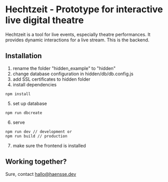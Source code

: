 # Hechtzeit - Prototype for interactive live digital theatre

Hechtzeit is a tool for live events, especially theatre performances. It provides dynamic interactions for a live stream. This is the backend.

## Installation
1. rename the folder "hidden_example" to "hidden"
2. change database configuration in hidden/db/db.config.js 
3. add SSL certificates to hidden folder
4. install dependencies
```
npm install
```

5. set up database
```
npm run dbcreate
```

6. serve
```
npm run dev // development or
npm run build // production
```
7. make sure the frontend is installed

## Working together?
Sure, contact hallo@haensse.dev
